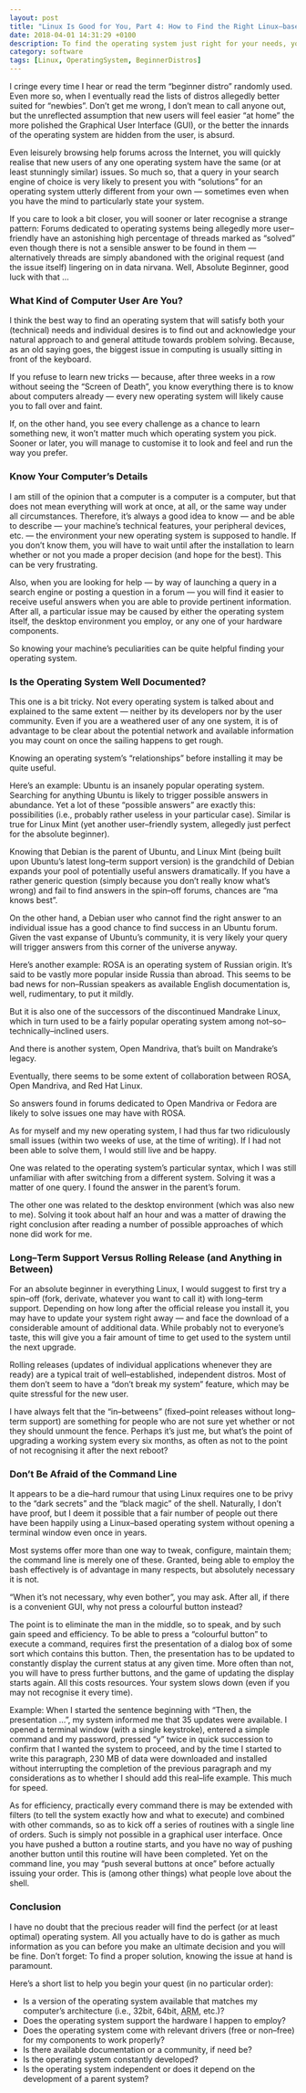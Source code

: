 ```yaml
---
layout: post
title: "Linux Is Good for You, Part 4: How to Find the Right Linux–based Operating System as an Absolute Beginner?"
date: 2018-04-01 14:31:29 +0100
description: To find the operating system just right for your needs, you need to know more about your computer and yourself.
category: software
tags: [Linux, OperatingSystem, BeginnerDistros]
---
```

I cringe every time I hear or read the term “beginner distro” randomly used. Even more so, when I eventually read the lists of distros allegedly better suited for “newbies”. Don’t get me wrong, I don’t mean to call anyone out, but the unreflected assumption that new users will feel easier “at home” the more polished the Graphical User Interface (<abbr>GUI</abbr>), or the better the innards of the operating system are hidden from the user, is absurd.<!--more-->

Even leisurely browsing help forums across the Internet, you will quickly realise that new users of any one operating system have the same (or at least stunningly similar) issues. So much so, that a query in your search engine of choice is very likely to present you with “solutions” for an operating system utterly different from your own — sometimes even when you have the mind to particularly state your system.

If you care to look a bit closer, you will sooner or later recognise a strange pattern: Forums dedicated to operating systems being allegedly more user–friendly have an astonishing high percentage of threads marked as “solved” even though there is not a sensible answer to be found in them — alternatively threads are simply abandoned with the original request (and the issue itself) lingering on in data nirvana. Well, Absolute Beginner, good luck with that …

<h3>What Kind of Computer User Are You?</h3>

I think the best way to find an operating system that will satisfy both your (technical) needs and individual desires is to find out and acknowledge your natural approach to and general attitude towards problem solving. Because, as an old saying goes, the biggest issue in computing is usually sitting in front of the keyboard.

If you refuse to learn new tricks — because, after three weeks in a row without seeing the “Screen of Death”, you know everything there is to know about computers already — every new operating system will likely cause you to fall over and faint.

If, on the other hand, you see every challenge as a chance to learn something new, it won’t matter much which operating system you pick. Sooner or later, you will manage to customise it to look and feel and run the way you prefer.

<h3>Know Your Computer’s Details</h3>

I am still of the opinion that a computer is a computer is a computer, but that does not mean everything will work at once, at all, or the same way under all circumstances. Therefore, it’s always a good idea to know — and be able to describe — your machine’s technical features, your peripheral devices, <abbr>etc.</abbr> — the environment your new operating system is supposed to handle. If you don’t know them, you will have to wait until after the installation to learn whether or not you made a proper decision (and hope for the best). This can be very frustrating.

Also, when you are looking for help — by way of launching a query in a search engine or posting a question in a forum — you will find it easier to receive useful answers when you are able to provide pertinent information. After all, a particular issue may be caused by either the operating system itself, the desktop environment you employ, or any one of your hardware components.

So knowing your machine’s peculiarities can be quite helpful finding your operating system.

<h3>Is the Operating System Well Documented?</h3>

This one is a bit tricky. Not every operating system is talked about and explained to the same extent — neither by its developers nor by the user community. Even if you are a weathered user of any one system, it is of advantage to be clear about the potential network and available information you may count on once the sailing happens to get rough.

Knowing an operating system’s “relationships” before installing it may be quite useful.

Here’s an example: Ubuntu is an insanely popular operating system. Searching for anything Ubuntu is likely to trigger possible answers in abundance. Yet a lot of these “possible answers” are exactly this: possibilities (<abbr>i.e.</abbr>, probably rather useless in your particular case). Similar is true for Linux Mint (yet another user–friendly system, allegedly just perfect for the absolute beginner).

Knowing that Debian is the parent of Ubuntu, and Linux Mint (being built upon Ubuntu’s latest long–term support version) is the grandchild of Debian expands your pool of potentially useful answers dramatically. If you have a rather generic question (simply because you don’t really know what’s wrong) and fail to find answers in the spin–off forums, chances are “ma knows best”.

On the other hand, a Debian user who cannot find the right answer to an individual issue has a good chance to find success in an Ubuntu forum. Given the vast expanse of Ubuntu’s community, it is very likely your query will trigger answers from this corner of the universe anyway.

Here’s another example: ROSA is an operating system of Russian origin. It’s said to be vastly more popular inside Russia than abroad. This seems to be bad news for non–Russian speakers as available English documentation is, well, rudimentary, to put it mildly.

But it is also one of the successors of the discontinued Mandrake Linux, which in turn used to be a fairly popular operating system among not–so–technically–inclined users.

And there is another system, Open Mandriva, that’s built on Mandrake’s legacy.

Eventually, there seems to be some extent of collaboration between ROSA, Open Mandriva, and Red Hat Linux.

So answers found in forums dedicated to Open Mandriva or Fedora are likely to solve issues one may have with ROSA.

As for myself and my new operating system, I had thus far two ridiculously small issues (within two weeks of use, at the time of writing).
If I had not been able to solve them, I would still live and be happy.

One was related to the operating system’s particular syntax, which I was still unfamiliar with after switching from a different system. Solving it was a matter of one query. I found the answer in the parent’s forum.

The other one was related to the desktop environment (which was also new to me). Solving it took about half an hour and was a matter of drawing the right conclusion after reading a number of possible approaches of which none did work for me.

<h3>Long–Term Support Versus Rolling Release (and Anything in Between)</h3>

For an absolute beginner in everything Linux, I would suggest to first try a spin–off (fork, derivate, whatever you want to call it) with long–term support. Depending on how long after the official release you install it, you may have to update your system right away — and face the download of a considerable amount of additional data. While probably not to everyone’s taste, this will give you a fair amount of time to get used to the system until the next upgrade.

Rolling releases (updates of individual applications whenever they are ready) are a typical trait of well–established, independent distros. Most of them don’t seem to have a “don’t break my system” feature, which may be quite stressful for the new user.

I have always felt that the “in–betweens” (fixed–point releases without long–term support) are something for people who are not sure yet whether or not they should unmount the fence. Perhaps it’s just me, but what’s the point of upgrading a working system every six months, as often as not to the point of not recognising it after the next reboot?

<h3>Don’t Be Afraid of the Command Line</h3>

It appears to be a die–hard rumour that using Linux requires one to be privy to the “dark secrets” and the “black magic” of the shell. Naturally, I don’t have proof, but I deem it possible that a fair number of people out there have been happily using a Linux–based operating system without opening a terminal window even once in years.

Most systems offer more than one way to tweak, configure, maintain them; the command line is merely one of these. Granted, being able to employ the bash effectively is of advantage in many respects, but absolutely necessary it is not.

“When it’s not necessary, why even bother”, you may ask. After all, if there is a convenient <abbr>GUI</abbr>, why not press a colourful button instead?

The point is to eliminate the man in the middle, so to speak, and by such gain speed and efficiency. To be able to press a “colourful button” to execute a command, requires first the presentation of a dialog box of some sort which contains this button. Then, the presentation has to be updated to constantly display the current status at any given time. More often than not, you will have to press further buttons, and the game of updating the display starts again. All this costs resources. Your system slows down (even if you may not recognise it every time).

Example: When I started the sentence beginning with “Then, the presentation …”, my system informed me that 35 updates were available. I opened a terminal window (with a single keystroke), entered a simple command and my password, pressed “y” twice in quick succession to confirm that I wanted the system to proceed, and by the time I started to write this paragraph, 230 <abbr>MB</abbr> of data were downloaded and installed without interrupting the completion of the previous paragraph and my considerations as to whether I should add this real–life example. This much for speed.

As for efficiency, practically every command there is may be extended with filters (to tell the system exactly how and what to execute) and combined with other commands, so as to kick off a series of routines with a single line of orders. Such is simply not possible in a graphical user interface. Once you have pushed a button a routine starts, and you have no way of pushing another button until this routine will have been completed. Yet on the command line, you may “push several buttons at once” before actually issuing your order. This is (among other things) what people love about the shell.

<h3>Conclusion</h3>

I have no doubt that the precious reader will find the perfect (or at least optimal) operating system. All you actually have to do is gather as much information as you can before you make an ultimate decision and you will be fine. Don’t forget: To find a proper solution, knowing the issue at hand is paramount.

Here’s a short list to help you begin your quest (in no particular order):

<ul>
<li>Is a version of the operating system available that matches my computer’s architecture (<abbr>i.e.</abbr>, 32bit, 64bit, <abbr title="Advanced RISC Machines">ARM</abbr>, <abbr>etc.</abbr>)?</li>
<li>Does the operating system support the hardware I happen to employ?</li>
<li>Does the operating system come with relevant drivers (free or non–free) for my components to work properly?</li>
<li>Is there available documentation or a community, if need be?</li>
<li>Is the operating system constantly developed?</li>
<li>Is the operating system independent or does it depend on the development of a parent system?</li>
</ul>
